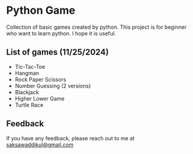 # Python Game
Collection of basic games created by python. This project is for beginner who want to learn python. I hope it is useful.


## List of games (11/25/2024)
- Tic-Tac-Toe
- Hangman 
- Rock Paper Scissors 
- Number Guessing (2 versions)
- Blackjack
- Higher Lower Game
- Turtle Race

## Feedback

If you have any feedback, please reach out to me at saksawaddikul@gmail.com
